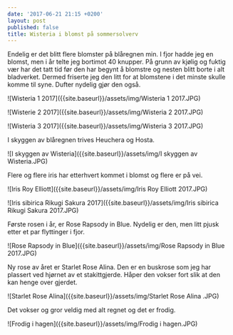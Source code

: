 ```yaml
---
date: '2017-06-21 21:15 +0200'
layout: post
published: false
title: Wisteria i blomst på sommersolverv
---
```


Endelig er det blitt flere blomster på blåregnen min. I fjor hadde jeg en blomst, men i år telte jeg bortimot 40 knupper. På grunn av kjølig og fuktig vær har det tatt tid før den har begynt å blomstre og nesten blitt borte i alt bladverket. Dermed friserte jeg den litt for at blomstene i det minste skulle komme til syne. Dufter nydelig gjør den også.

![Wisteria 1 2017]({{site.baseurl}}/assets/img/Wisteria 1 2017.JPG)

![Wisterie 2 2017]({{site.baseurl}}/assets/img/Wisteria 2 2017.JPG)

<!--more-->

![Wisteria 3 2017]({{site.baseurl}}/assets/img/Wisteria 3 2017.JPG)

I skyggen av blåregnen trives Heuchera og Hosta. 

![I skyggen av Wisteria]({{site.baseurl}}/assets/img/I skyggen av Wisteria.JPG)

Flere og flere iris har etterhvert kommet i blomst og flere er på vei.

![Iris Roy Elliott]({{site.baseurl}}/assets/img/Iris Roy Elliott 2017.JPG)

![Iris sibirica Rikugi Sakura 2017]({{site.baseurl}}/assets/img/Iris sibirica Rikugi Sakura 2017.JPG)

Første rosen i år, er Rose Rapsody in Blue. Nydelig er den, men litt pjusk etter et par flyttinger i fjor. 

![Rose Rapsody in Blue]({{site.baseurl}}/assets/img/Rose Rapsody in Blue 2017.JPG)

Ny rose av året er Starlet Rose Alina. Den er en buskrose som jeg har plassert ved hjørnet av et stakittgjerde. Håper den vokser fort slik at den kan henge over gjerdet. 

![Starlet Rose Alina]({{site.baseurl}}/assets/img/Starlet Rose Alina .JPG)

Det vokser og gror veldig med alt regnet og det er frodig. 

![Frodig i hagen]({{site.baseurl}}/assets/img/Frodig i hagen.JPG)

